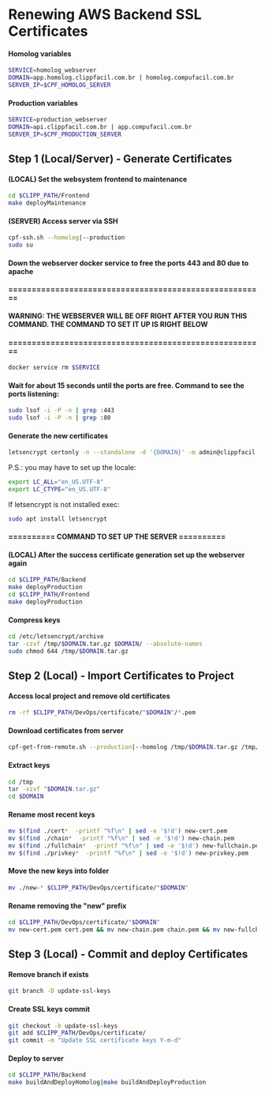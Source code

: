 # Renewing AWS Backend SSL Certificates

#### Homolog variables

```sh
SERVICE=homolog_webserver
DOMAIN=app.homolog.clippfacil.com.br | homolog.compufacil.com.br
SERVER_IP=$CPF_HOMOLOG_SERVER
```

#### Production variables
```sh
SERVICE=production_webserver
DOMAIN=api.clippfacil.com.br | app.compufacil.com.br
SERVER_IP=$CPF_PRODUCTION_SERVER
```

## Step 1 (Local/Server) - Generate Certificates

#### (LOCAL) Set the websystem frontend to maintenance
```sh
cd $CLIPP_PATH/Frontend
make deployMaintenance
```

#### (SERVER) Access server via SSH
```sh
cpf-ssh.sh --homolog|--production
sudo su
```

#### Down the webserver docker service to free the ports 443 and 80 due to apache
#### =======================================================
#### WARNING: THE WEBSERVER WILL BE OFF RIGHT AFTER YOU RUN THIS COMMAND. THE COMMAND TO SET IT UP IS RIGHT BELOW
#### =======================================================
```sh
docker service rm $SERVICE
```

#### Wait for about 15 seconds until the ports are free. Command to see the ports listening:
```sh
sudo lsof -i -P -n | grep :443
sudo lsof -i -P -n | grep :80
```

#### Generate the new certificates
```sh
letsencrypt certonly -n --standalone -d '{DOMAIN}' -m admin@clippfacil.com.br --agree-tos
```
P.S.: you may have to set up the locale:
```sh
export LC_ALL="en_US.UTF-8"
export LC_CTYPE="en_US.UTF-8"
```

If letsencrypt is not installed exec:

```sh
sudo apt install letsencrypt
```

#### ========== COMMAND TO SET UP THE SERVER ==========
#### (LOCAL) After the success certificate generation set up the webserver again

```sh
cd $CLIPP_PATH/Backend
make deployProduction
cd $CLIPP_PATH/Frontend
make deployProduction
```

#### Compress keys
```sh
cd /etc/letsencrypt/archive
tar -czvf /tmp/$DOMAIN.tar.gz $DOMAIN/ --absolute-names
sudo chmod 644 /tmp/$DOMAIN.tar.gz
```

## Step 2 (Local) - Import Certificates to Project

#### Access local project and remove old certificates
```sh
rm -rf $CLIPP_PATH/DevOps/certificate/"$DOMAIN"/*.pem
```

#### Download certificates from server
```sh
cpf-get-from-remote.sh --production|--homolog /tmp/$DOMAIN.tar.gz /tmp/
```

#### Extract keys
```sh
cd /tmp
tar -xzvf "$DOMAIN.tar.gz"
cd $DOMAIN
```

#### Rename most recent keys
```sh
mv $(find ./cert*  -printf "%f\n" | sed -e '$!d') new-cert.pem
mv $(find ./chain*  -printf "%f\n" | sed -e '$!d') new-chain.pem
mv $(find ./fullchain*  -printf "%f\n" | sed -e '$!d') new-fullchain.pem
mv $(find ./privkey*  -printf "%f\n" | sed -e '$!d') new-privkey.pem
```

#### Move the new keys into folder
```sh
mv ./new-* $CLIPP_PATH/DevOps/certificate/"$DOMAIN"
```

#### Rename removing the "new" prefix
```sh
cd $CLIPP_PATH/DevOps/certificate/"$DOMAIN"
mv new-cert.pem cert.pem && mv new-chain.pem chain.pem && mv new-fullchain.pem fullchain.pem && mv new-privkey.pem privkey.pem
```

## Step 3 (Local) - Commit and deploy Certificates

#### Remove branch if exists
```sh
git branch -D update-ssl-keys
```

#### Create SSL keys commit
```sh
git checkout -b update-ssl-keys
git add $CLIPP_PATH/DevOps/certificate/
git commit -m "Update SSL certificate keys Y-m-d"
```

#### Deploy to server
```sh
cd $CLIPP_PATH/Backend
make buildAndDeployHomolog|make buildAndDeployProduction
```
